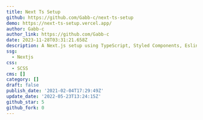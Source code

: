 ```yaml
---
title: Next Ts Setup
github: https://github.com/Gabb-c/next-ts-setup
demo: https://next-ts-setup.vercel.app/
author: Gabb-c
author_link: https://github.com/Gabb-c
date: 2023-11-28T03:31:21.658Z
description: A Next.js setup using TypeScript, Styled Components, Eslint, and more!
ssg:
  - Nextjs
css:
  - SCSS
cms: []
category: []
draft: false
publish_date: '2021-02-04T17:29:49Z'
update_date: '2022-05-23T13:24:15Z'
github_star: 5
github_fork: 0
---
```

